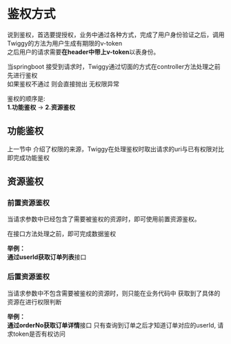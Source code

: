 # 鉴权方式

说到鉴权，首选要提授权，业务中通过各种方式，完成了用户身份验证之后，调用Twiggy的方法为用户生成有期限的v-token  
之后用户的请求需要**在header中带上v-token**以表身份。

当springboot 接受到请求时，Twiggy通过切面的方式在controller方法处理之前先进行鉴权  
如果鉴权不通过 则会直接抛出 无权限异常

鉴权的顺序是:  
**1.功能鉴权** -> **2.资源鉴权**

## 功能鉴权

上一节中 介绍了权限的来源，Twiggy在处理鉴权时取出请求的uri与已有权限对比即完成功能鉴权

## 资源鉴权

### 前置资源鉴权

当请求参数中已经包含了需要被鉴权的资源时，即可使用前置资源鉴权。

在接口方法处理之前，即可完成数据鉴权

**举例：**  
**通过userId获取订单列表**接口


### 后置资源鉴权

当请求参数中不包含需要被鉴权的资源时，则只能在业务代码中 获取到了具体的资源在进行权限判断

**举例：**  
**通过orderNo获取订单详情**接口 只有查询到订单之后才知道订单对应的userId, 请求token是否有权访问
